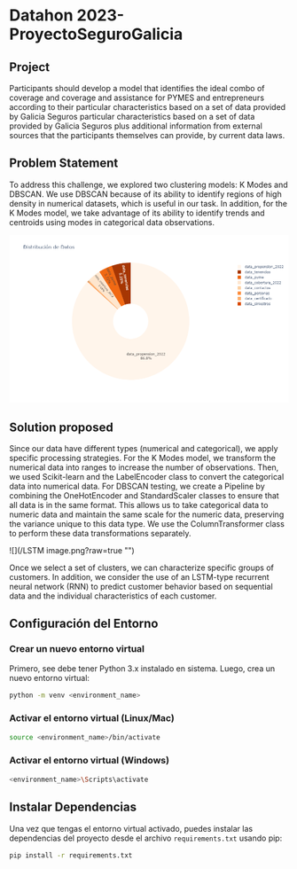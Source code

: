 # Datahon 2023- ProyectoSeguroGalicia
## Project
Participants should develop a model that identifies the ideal combo of coverage and coverage and assistance for PYMES
and entrepreneurs according to their particular characteristics based on a set of data provided by Galicia Seguros particular
characteristics based on a set of data provided by Galicia Seguros plus additional information
from external sources that the participants themselves can provide, by current data laws.

## Problem Statement
To address this challenge, we explored two clustering models: K Modes and DBSCAN.
We use DBSCAN because of its ability to identify regions of high density in numerical datasets, 
which is useful in our task. In addition, for the K Modes model, we take advantage of its ability to identify 
trends and centroids using modes in categorical data observations.

![](/DATOS.png?raw=true "")

## Solution proposed 

Since our data have different types (numerical and categorical), we apply specific processing strategies. 
For the K Modes model, we transform the numerical data into ranges to increase the number of observations. 
Then, we used Scikit-learn and the LabelEncoder class to convert the categorical data into numerical data. 
For DBSCAN testing, we create a Pipeline by combining the OneHotEncoder and StandardScaler classes to ensure that all data is in the same format. 
This allows us to take categorical data to numeric data and maintain the same scale for the numeric data, preserving the variance unique to this data type.
We use the ColumnTransformer class to perform these data transformations separately.

![](/LSTM image.png?raw=true "")



Once we select a set of clusters, we can characterize specific groups of customers. In addition, we consider the use of an LSTM-type recurrent neural network (RNN) to predict customer behavior
based on sequential data and the individual characteristics of each customer.



## Configuración del Entorno

### Crear un nuevo entorno virtual

Primero, see debe tener Python 3.x instalado en sistema. Luego, crea un nuevo entorno virtual:

```bash
python -m venv <environment_name>
```

### Activar el entorno virtual (Linux/Mac)

```bash
source <environment_name>/bin/activate
```

### Activar el entorno virtual (Windows)

```bash
<environment_name>\Scripts\activate
```

## Instalar Dependencias

Una vez que tengas el entorno virtual activado, puedes instalar las dependencias del proyecto desde el archivo `requirements.txt` usando pip:

```bash
pip install -r requirements.txt
```
